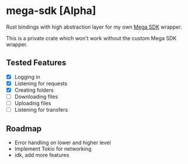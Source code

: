 # mega-sdk [Alpha]
Rust bindings with high abstraction layer for my own [Mega SDK](https://github.com/meganz/sdk) wrapper.

This is a private crate which won't work without the custom Mega SDK wrapper. <br>

## Tested Features
- [x] Logging in
- [x] Listening for requests
- [x] Creating folders
- [ ] Downloading files
- [ ] Uploading files
- [ ] Listening for transfers

## Roadmap
- Error handling on lower and higher level
- Implement Tokio for networking
- idk, add more features
